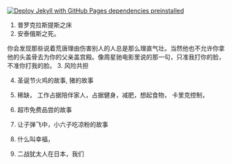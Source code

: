 
[![Deploy Jekyll with GitHub Pages dependencies preinstalled](https://github.com/soarpatriot/soarpatriot.github.io/actions/workflows/jekyll-gh-pages.yml/badge.svg)](https://github.com/soarpatriot/soarpatriot.github.io/actions/workflows/jekyll-gh-pages.yml)

1. 普罗克拉斯提斯之床
2. 安泰俄斯之死。

你会发现那些说着荒唐理由伤害别人的人总是那么理直气壮。当然他也不允许你拿他的头盖骨去为你的父亲盖宫殿。像周星驰电影里说的那一句，只准我打你的脸，不准你打我的脸。
3. 风险共担



4. 圣诞节火鸡的故事, 猪的故事
5. 稀缺， 工作占据陪伴家人，占据健身，减肥，想起食物， 卡里克控制， 

5. 超市免费品尝的故事

6. 让子弹飞中，小六子吃凉粉的故事

7. 什么叫幸福，

8. 二战犹太人在日本，我们
